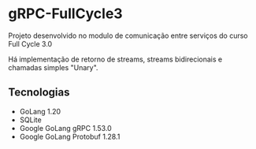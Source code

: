 # gRPC-FullCycle3
Projeto desenvolvido no modulo de comunicação entre serviços do curso Full Cycle 3.0

Há implementação de retorno de streams, streams bidirecionais e chamadas simples "Unary".

## Tecnologias
- GoLang 1.20
- SQLite
- Google GoLang gRPC 1.53.0
- Google GoLang Protobuf 1.28.1